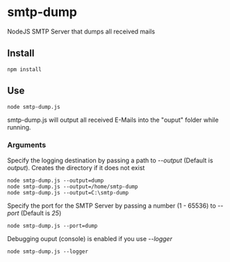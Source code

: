 # smtp-dump
NodeJS SMTP Server that dumps all received mails

## Install
    npm install

## Use
    node smtp-dump.js

smtp-dump.js will output all received E-Mails into the "ouput" folder while running.

### Arguments

Specify the logging destination by passing a path to _--output_ (Default is _output_).
Creates the directory if it does not exist

    node smtp-dump.js --output=dump
    node smtp-dump.js --output=/home/smtp-dump
    node smtp-dump.js --output=C:\smtp-dump
    

Specify the port for the SMTP Server by passing a number (1 - 65536) to _--port_ (Default is _25_)

    node smtp-dump.js --port=dump
    
Debugging ouput (console) is enabled if you use _--logger_
    
    node smtp-dump.js --logger